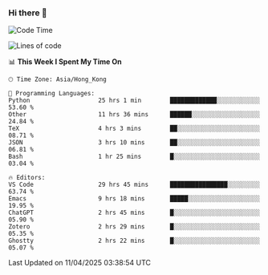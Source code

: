 ### Hi there 👋

<!--
**nicehiro/nicehiro** is a ✨ _special_ ✨ repository because its `README.md` (this file) appears on your GitHub profile.

Here are some ideas to get you started:

- 🔭 I’m currently working on ...
- 🌱 I’m currently learning ...
- 👯 I’m looking to collaborate on ...
- 🤔 I’m looking for help with ...
- 💬 Ask me about ...
- 📫 How to reach me: ...
- 😄 Pronouns: ...
- ⚡ Fun fact: ...
-->

<!--START_SECTION:waka-->
![Code Time](http://img.shields.io/badge/Code%20Time-496%20hrs%2042%20mins-blue)

![Lines of code](https://img.shields.io/badge/From%20Hello%20World%20I%27ve%20Written-1.6%20million%20lines%20of%20code-blue)

📊 **This Week I Spent My Time On** 

```text
🕑︎ Time Zone: Asia/Hong_Kong

💬 Programming Languages: 
Python                   25 hrs 1 min        █████████████░░░░░░░░░░░░   53.60 % 
Other                    11 hrs 36 mins      ██████░░░░░░░░░░░░░░░░░░░   24.84 % 
TeX                      4 hrs 3 mins        ██░░░░░░░░░░░░░░░░░░░░░░░   08.71 % 
JSON                     3 hrs 10 mins       ██░░░░░░░░░░░░░░░░░░░░░░░   06.81 % 
Bash                     1 hr 25 mins        █░░░░░░░░░░░░░░░░░░░░░░░░   03.04 % 

🔥 Editors: 
VS Code                  29 hrs 45 mins      ████████████████░░░░░░░░░   63.74 % 
Emacs                    9 hrs 18 mins       █████░░░░░░░░░░░░░░░░░░░░   19.95 % 
ChatGPT                  2 hrs 45 mins       █░░░░░░░░░░░░░░░░░░░░░░░░   05.90 % 
Zotero                   2 hrs 29 mins       █░░░░░░░░░░░░░░░░░░░░░░░░   05.35 % 
Ghostty                  2 hrs 22 mins       █░░░░░░░░░░░░░░░░░░░░░░░░   05.07 % 
```


 Last Updated on 11/04/2025 03:38:54 UTC
<!--END_SECTION:waka-->
